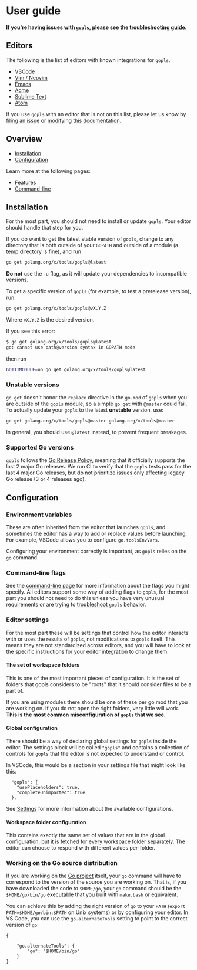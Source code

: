 # User guide

**If you're having issues with `gopls`, please see the
[troubleshooting guide](troubleshooting.md).**

## Editors

The following is the list of editors with known integrations for `gopls`.

* [VSCode](vscode.md)
* [Vim / Neovim](vim.md)
* [Emacs](emacs.md)
* [Acme](acme.md)
* [Sublime Text](subl.md)
* [Atom](atom.md)

If you use `gopls` with an editor that is not on this list, please let us know
by [filing an issue](#new-issue) or [modifying this documentation](contributing.md).

## Overview

* [Installation](#installation)
* [Configuration](#configuration)

Learn more at the following pages:

* [Features](features.md)
* [Command-line](command-line.md)

## Installation

For the most part, you should not need to install or update `gopls`. Your editor should handle that step for you.

If you do want to get the latest stable version of `gopls`, change to any directory that is both outside of your `GOPATH` and outside of a module (a temp directory is fine), and run

```sh
go get golang.org/x/tools/gopls@latest
```

**Do not** use the `-u` flag, as it will update your dependencies to incompatible versions.

To get a specific version of `gopls` (for example, to test a prerelease
version), run:

```sh
go get golang.org/x/tools/gopls@vX.Y.Z
```

Where `vX.Y.Z` is the desired version.

If you see this error:

```sh
$ go get golang.org/x/tools/gopls@latest
go: cannot use path@version syntax in GOPATH mode
```

then run

```sh
GO111MODULE=on go get golang.org/x/tools/gopls@latest
```

### Unstable versions

`go get` doesn't honor the `replace` directive in the `go.mod` of
`gopls` when you are outside of the `gopls` module, so a simple `go get`
with `@master` could fail.  To actually update your `gopls` to the
latest **unstable** version, use:

```sh
go get golang.org/x/tools/gopls@master golang.org/x/tools@master
```

In general, you should use `@latest` instead, to prevent frequent
breakages.

### Supported Go versions

`gopls` follows the
[Go Release Policy](https://golang.org/doc/devel/release.html#policy),
meaning that it officially supports the last 2 major Go releases. We run CI to
verify that the `gopls` tests pass for the last 4 major Go releases, but do not
prioritize issues only affecting legacy Go release (3 or 4 releases ago).

## Configuration

### Environment variables

These are often inherited from the editor that launches `gopls`, and sometimes
the editor has a way to add or replace values before launching. For example,
VSCode allows you to configure `go.toolsEnvVars`.

Configuring your environment correctly is important, as `gopls` relies on the
`go` command.

### Command-line flags

See the [command-line page](command-line.md) for more information about the
flags you might specify. All editors support some way of adding flags to
`gopls`, for the most part you should not need to do this unless you have very
unusual requirements or are trying to [troubleshoot](troubleshooting.md#steps)
`gopls` behavior.

### Editor settings

For the most part these will be settings that control how the editor interacts
with or uses the results of `gopls`, not modifications to `gopls` itself. This
means they are not standardized across editors, and you will have to look at
the specific instructions for your editor integration to change them.

#### The set of workspace folders

This is one of the most important pieces of configuration. It is the set of
folders that gopls considers to be "roots" that it should consider files to
be a part of.

If you are using modules there should be one of these per go.mod that you
are working on. If you do not open the right folders, very little will work.
**This is the most common misconfiguration of `gopls` that we see**.

#### Global configuration

There should be a way of declaring global settings for `gopls` inside the
editor. The settings block will be called `"gopls"` and contains a collection
of controls for `gopls` that the editor is not expected to understand or
control.

In VSCode, this would be a section in your settings file that might look like
this:

```json5
  "gopls": {
    "usePlaceholders": true,
    "completeUnimported": true
  },
```

See [Settings](settings.md) for more information about the available
configurations.

#### Workspace folder configuration

This contains exactly the same set of values that are in the global
configuration, but it is fetched for every workspace folder separately.
The editor can choose to respond with different values per-folder.

### Working on the Go source distribution

If you are working on the [Go project](https://go.googlesource.com/go) itself,
your `go` command will have to correspond to the version of the source you are
working on. That is, if you have downloaded the code to `$HOME/go`, your `go`
command should be the `$HOME/go/bin/go` executable that you built with
`make.bash` or equivalent.

You can achieve this by adding the right version of `go` to your `PATH` (`export PATH=$HOME/go/bin:$PATH` on Unix systems) or by configuring your editor. In VS Code, you can use the `go.alternateTools` setting to point to the correct version of `go`:

```json5
{

    "go.alternateTools": {
        "go": "$HOME/bin/go"
    }
}
```
